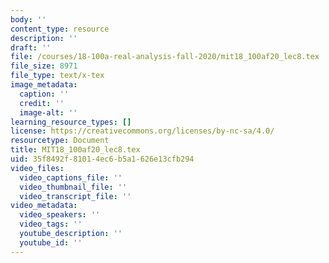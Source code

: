 ```yaml
---
body: ''
content_type: resource
description: ''
draft: ''
file: /courses/18-100a-real-analysis-fall-2020/mit18_100af20_lec8.tex
file_size: 8971
file_type: text/x-tex
image_metadata:
  caption: ''
  credit: ''
  image-alt: ''
learning_resource_types: []
license: https://creativecommons.org/licenses/by-nc-sa/4.0/
resourcetype: Document
title: MIT18_100af20_lec8.tex
uid: 35f8492f-8101-4ec6-b5a1-626e13cfb294
video_files:
  video_captions_file: ''
  video_thumbnail_file: ''
  video_transcript_file: ''
video_metadata:
  video_speakers: ''
  video_tags: ''
  youtube_description: ''
  youtube_id: ''
---
```

